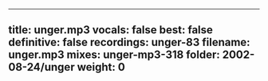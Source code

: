 
---
title: unger.mp3
vocals: false
best: false
definitive: false
recordings: unger-83
filename: unger.mp3
mixes: unger-mp3-318
folder: 2002-08-24/unger
weight: 0
---
